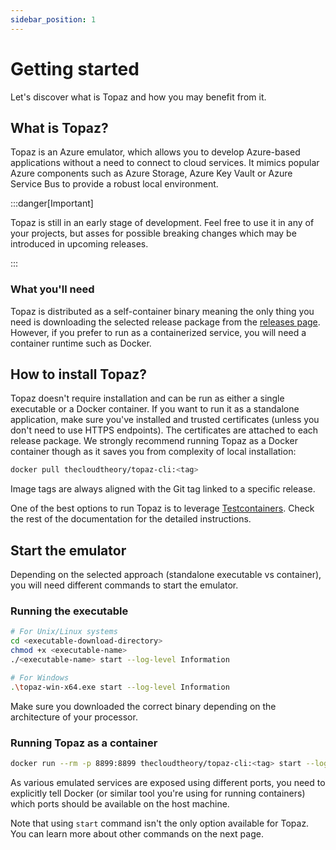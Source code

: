```yaml
---
sidebar_position: 1
---
```


# Getting started

Let's discover what is Topaz and how you may benefit from it.

## What is Topaz?

Topaz is an Azure emulator, which allows you to develop Azure-based applications without a need to connect to cloud services. It mimics popular Azure components such as Azure Storage, Azure Key Vault or Azure Service Bus to provide a robust local environment.

:::danger[Important]

Topaz is still in an early stage of development. Feel free to use it in any of your projects, but asses for possible breaking changes which may be introduced in upcoming releases. 

:::

### What you'll need

Topaz is distributed as a self-container binary meaning the only thing you need is downloading the selected release package from the [releases page](https://github.com/TheCloudTheory/Topaz/releases). However, if you prefer to run as a containerized service, you will need a container runtime such as Docker.

## How to install Topaz?

Topaz doesn't require installation and can be run as either a single executable or a Docker container. If you want to run it as a standalone application, make sure you've installed and trusted certificates (unless you don't need to use HTTPS endpoints). The certificates are attached to each release package. We strongly recommend running Topaz as a Docker container though as it saves you from complexity of local installation:

```bash
docker pull thecloudtheory/topaz-cli:<tag>
```

Image tags are always aligned with the Git tag linked to a specific release.

One of the best options to run Topaz is to leverage [Testcontainers](https://testcontainers.com/). Check the rest of the documentation for the detailed instructions.

## Start the emulator

Depending on the selected approach (standalone executable vs container), you will need different commands to start the emulator.

### Running the executable

```bash
# For Unix/Linux systems
cd <executable-download-directory>
chmod +x <executable-name>
./<executable-name> start --log-level Information

# For Windows
.\topaz-win-x64.exe start --log-level Information
```

Make sure you downloaded the correct binary depending on the architecture of your processor.

### Running Topaz as a container
```bash
docker run --rm -p 8899:8899 thecloudtheory/topaz-cli:<tag> start --log-level Information
```
As various emulated services are exposed using different ports, you need to explicitly tell Docker (or similar tool you're using for running containers) which ports should be available on the host machine.

Note that using `start` command isn't the only option available for Topaz. You can learn more about other commands on the next page.

